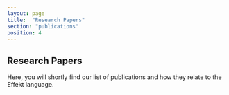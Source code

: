 ```yaml
---
layout: page
title:  "Research Papers"
section: "publications"
position: 4
---
```


## Research Papers

Here, you will shortly find our list of publications and how they relate to
the Effekt language.
